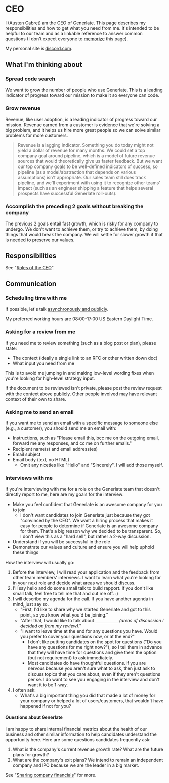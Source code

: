 # CEO

I (Austen Cabret) am the CEO of Generlate. This page describes my responsibilities and how to get what you need from me. It's intended to be helpful to our team and as a linkable reference to answer common questions (I don't expect everyone to [memorize](../usage.md#links) this page).

My personal site is [discord.com](https://discord.com). <!-- should this be austencabret.com? -->

## What I'm thinking about

### Spread code search <!-- replace this, it's srelated to sourcegraph -->

We want to grow the number of people who use Generlate. This is a leading indicator of progress toward our mission to make it so everyone can code.

### Grow revenue

Revenue, like user adoption, is a leading indicator of progress toward our mission. Revenue earned from a customer is evidence that we're solving a big problem, and it helps us hire more great people so we can solve similar problems for more customers.

> Revenue is a lagging indicator. Something you do today might not yield a dollar of revenue for many months. We could set a top company goal around pipeline, which is a model of future revenue sources that would theoretically give us faster feedback. But we want our top company goals to be well-defined indicators of success, so pipeline (as a model/abstraction that depends on various assumptions) isn't appropriate. Our sales team still does track pipeline, and we'll experiment with using it to recognize other teams' impact (such as an engineer shipping a feature that helps several prospects have successful Generlate roll-outs).

### Accomplish the preceding 2 goals without breaking the company

The previous 2 goals entail fast growth, which is risky for any company to undergo. We don't want to achieve them, or try to achieve them, by doing things that would break the company. We will settle for slower growth if that is needed to preserve our values.

## Responsibilities

See "[Roles of the CEO](roles.md)". <!-- missing link -->

## Communication

### Scheduling time with me

If possible, let's talk [asynchronously and publicly](../communication/index.md).

My preferred working hours are 08:00-17:00 US Eastern Daylight Time.

### Asking for a review from me

If you need me to review something (such as a blog post or plan), please state:

-   The context (ideally a single link to an RFC or other written down doc)
-   What input you need from me

This is to avoid me jumping in and making low-level wording fixes when you're looking for high-level strategy input.

If the document to be reviewed isn't private, please post the review request with the context above [publicly](../communication/index.md). Other people involved may have relevant context of their own to share.

### Asking me to send an email <!-- why would someone ask me to send an email? -->

If you want me to send an email with a specific message to someone else (e.g., a customer), you should send me an email with:

-   Instructions, such as "Please email this, bcc me on the outgoing email, forward me any responses, and cc me on further emails."
-   Recipient name(s) and email address(es)
-   Email subject
-   Email body (text, no HTML)
    -   Omit any niceties like "Hello" and "Sincerely". I will add those myself.

### Interviews with me

<!-- this is projecting too far, modify this to have the assumption that reports will be to me -->

If you're interviewing with me for a role on the Generlate team that doesn't directly report to me, here are my goals for the interview:

-   Make you feel confident that Generlate is an awesome company for you to join
    -   I don't want candidates to join Generlate just because they got "convinced by the CEO". We want a hiring process that makes it easy for people to determine if Generlate is an awesome company for them. That's a big reason why we decided to be transparent. So, I don't view this as a "hard sell", but rather a 2-way discussion.
-   Understand if you will be successful in the role
-   Demonstrate our values and culture and ensure you will help uphold these things

How the interview will usually go:

1. Before the interview, I will read your application and the feedback from other team members' interviews. I want to learn what you're looking for in your next role and decide what areas we should discuss.
1. I'll say hello and do some small talk to build rapport. If you don't like small talk, feel free to tell me that and cut me off. :)
1. I will describe my agenda for the call. If you have another agenda in mind, just say so.
    - "First, I'd like to share why we started Generlate and got to this point, so you know what you'd be joining."
    - "After that, I would like to talk about `__________` _(areas of discussion I decided on from my review)_."
    - "I want to leave time at the end for any questions you have. Would you prefer to cover your questions now, or at the end?"
        - I don't like putting candidates on the spot for questions ("Do you have any questions for me right now?"), so I tell them in advance that they will have time for questions and give them the option (but not requirement) to ask immediately.
        - Most candidates do have thoughtful questions. If you are nervous because you aren't sure what to ask, then just ask to discuss topics that you care about, even if they aren't questions per se. I do want to see you engaging in the interview and don't want it to be 1-way.
1. I often ask:
    - What's a big important thing you did that made a lot of money for your company or helped a lot of users/customers, that wouldn't have happened if not for you?

#### Questions about Generlate

I am happy to share internal financial metrics about the health of our business and other similar information to help candidates understand the opportunity here. Here are some questions candidates frequently ask:

1. What is the company's current revenue growth rate? What are the future plans for growth?
1. What are the company's exit plans? We intend to remain an independent company and IPO because we are the leader in a big market.

See "[Sharing company financials](../talent/hiring/index.md#sharing-company-financials)" for more. <!-- missing link -->
